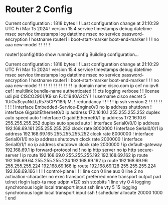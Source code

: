 # Router 2 Config

Current configuration : 1818 bytes
!
! Last configuration change at 21:10:29 UTC Fri Mar 15 2024
!
version 15.4
service timestamps debug datetime msec
service timestamps log datetime msec
no service password-encryption
!
hostname router1
!
boot-start-marker
boot-end-marker
!
!
!
no aaa new-model
!
!
!
!
!

router1(config)#do show running-config
Building configuration...

Current configuration : 1818 bytes
!
! Last configuration change at 21:10:29 UTC Fri Mar 15 2024
!
version 15.4
service timestamps debug datetime msec
service timestamps log datetime msec
no service password-encryption
!
hostname router1
!
boot-start-marker
boot-end-marker
!
!
!
no aaa new-model
!
!
!
!
!
!
!
!
!
!
!
!
!
!
ip domain name cisco.com
ip cef
no ipv6 cef
!
multilink bundle-name authenticated
!
!
cts logging verbose
!
!
license udi pid CISCO2901/K9 sn FJC1940A2CY
!
!
username cisco secret 5 $1$UiOu$cyuNd.tzRs75CPY18Rj.M.
!
redundancy
!
!
!
!
!
ip ssh version 2
!
!
!
!
!
!
!
!
!
!
interface Embedded-Service-Engine0/0
 no ip address
 shutdown
!
interface GigabitEthernet0/0
 ip address 172.16.10.1 255.255.255.252
 duplex auto
 speed auto
!
interface GigabitEthernet0/1
 ip address 172.16.10.6 255.255.255.252
 duplex auto
 speed auto
!
interface Serial0/0/0
 ip address 192.168.69.161 255.255.255.252
 clock rate 8000000
!
interface Serial0/0/1
 ip address 192.168.69.165 255.255.255.252
 clock rate 8000000
!
interface Serial0/1/0
 no ip address
 shutdown
 clock rate 2000000
!
interface Serial0/1/1
 no ip address
 shutdown
 clock rate 2000000
!
ip default-gateway 192.168.69.1
ip forward-protocol nd
!
no ip http server
no ip http secure-server
!
ip route 192.168.69.0 255.255.255.192 192.168.69.162
ip route 192.168.69.64 255.255.255.224 192.168.69.162
ip route 192.168.69.96 255.255.255.224 192.168.69.166
ip route 192.168.69.128 255.255.255.224 192.168.69.166
!
!
!
!
control-plane
!
!
!
line con 0
line aux 0
line 2
 no activation-character
 no exec
 transport preferred none
 transport output pad telnet rlogin lapb-ta mop udptn v120 ssh
 stopbits 1
line vty 0 4
 logging synchronous
 login local
 transport input ssh
line vty 5 15
 logging synchronous
 login local
 transport input ssh
!
scheduler allocate 20000 1000
!
end
